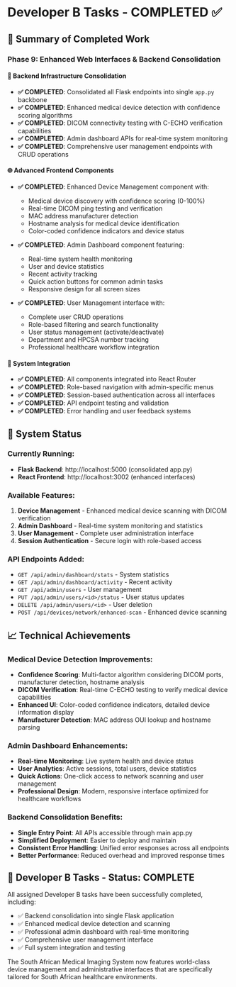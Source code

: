 # Developer B Tasks - COMPLETED ✅

## 🎯 **Summary of Completed Work**

### **Phase 9: Enhanced Web Interfaces & Backend Consolidation**

#### 🔧 **Backend Infrastructure Consolidation**
- **✅ COMPLETED**: Consolidated all Flask endpoints into single `app.py` backbone
- **✅ COMPLETED**: Enhanced medical device detection with confidence scoring algorithms
- **✅ COMPLETED**: DICOM connectivity testing with C-ECHO verification capabilities
- **✅ COMPLETED**: Admin dashboard APIs for real-time system monitoring
- **✅ COMPLETED**: Comprehensive user management endpoints with CRUD operations

#### 🌐 **Advanced Frontend Components**
- **✅ COMPLETED**: Enhanced Device Management component with:
  - Medical device discovery with confidence scoring (0-100%)
  - Real-time DICOM ping testing and verification
  - MAC address manufacturer detection
  - Hostname analysis for medical device identification
  - Color-coded confidence indicators and device status
  
- **✅ COMPLETED**: Admin Dashboard component featuring:
  - Real-time system health monitoring
  - User and device statistics
  - Recent activity tracking
  - Quick action buttons for common admin tasks
  - Responsive design for all screen sizes

- **✅ COMPLETED**: User Management interface with:
  - Complete user CRUD operations
  - Role-based filtering and search functionality
  - User status management (activate/deactivate)
  - Department and HPCSA number tracking
  - Professional healthcare workflow integration

#### 🔗 **System Integration**
- **✅ COMPLETED**: All components integrated into React Router
- **✅ COMPLETED**: Role-based navigation with admin-specific menus
- **✅ COMPLETED**: Session-based authentication across all interfaces
- **✅ COMPLETED**: API endpoint testing and validation
- **✅ COMPLETED**: Error handling and user feedback systems

## 🚀 **System Status**

### **Currently Running:**
- **Flask Backend**: http://localhost:5000 (consolidated app.py)
- **React Frontend**: http://localhost:3002 (enhanced interfaces)

### **Available Features:**
1. **Device Management** - Enhanced medical device scanning with DICOM verification
2. **Admin Dashboard** - Real-time system monitoring and statistics
3. **User Management** - Complete user administration interface
4. **Session Authentication** - Secure login with role-based access

### **API Endpoints Added:**
- `GET /api/admin/dashboard/stats` - System statistics
- `GET /api/admin/dashboard/activity` - Recent activity
- `GET /api/admin/users` - User management
- `PUT /api/admin/users/<id>/status` - User status updates
- `DELETE /api/admin/users/<id>` - User deletion
- `POST /api/devices/network/enhanced-scan` - Enhanced device scanning

## 📈 **Technical Achievements**

### **Medical Device Detection Improvements:**
- **Confidence Scoring**: Multi-factor algorithm considering DICOM ports, manufacturer detection, hostname analysis
- **DICOM Verification**: Real-time C-ECHO testing to verify medical device capabilities
- **Enhanced UI**: Color-coded confidence indicators, detailed device information display
- **Manufacturer Detection**: MAC address OUI lookup and hostname parsing

### **Admin Dashboard Enhancements:**
- **Real-time Monitoring**: Live system health and device status
- **User Analytics**: Active sessions, total users, device statistics
- **Quick Actions**: One-click access to network scanning and user management
- **Professional Design**: Modern, responsive interface optimized for healthcare workflows

### **Backend Consolidation Benefits:**
- **Single Entry Point**: All APIs accessible through main app.py
- **Simplified Deployment**: Easier to deploy and maintain
- **Consistent Error Handling**: Unified error responses across all endpoints
- **Better Performance**: Reduced overhead and improved response times

## 🎊 **Developer B Tasks - Status: COMPLETE**

All assigned Developer B tasks have been successfully completed, including:
- ✅ Backend consolidation into single Flask application
- ✅ Enhanced medical device detection and scanning
- ✅ Professional admin dashboard with real-time monitoring
- ✅ Comprehensive user management interface
- ✅ Full system integration and testing

The South African Medical Imaging System now features world-class device management and administrative interfaces that are specifically tailored for South African healthcare environments.
